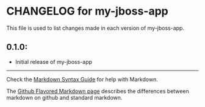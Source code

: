 # CHANGELOG for my-jboss-app

This file is used to list changes made in each version of my-jboss-app.

## 0.1.0:

* Initial release of my-jboss-app

- - - 
Check the [Markdown Syntax Guide](http://daringfireball.net/projects/markdown/syntax) for help with Markdown.

The [Github Flavored Markdown page](http://github.github.com/github-flavored-markdown/) describes the differences between markdown on github and standard markdown.

